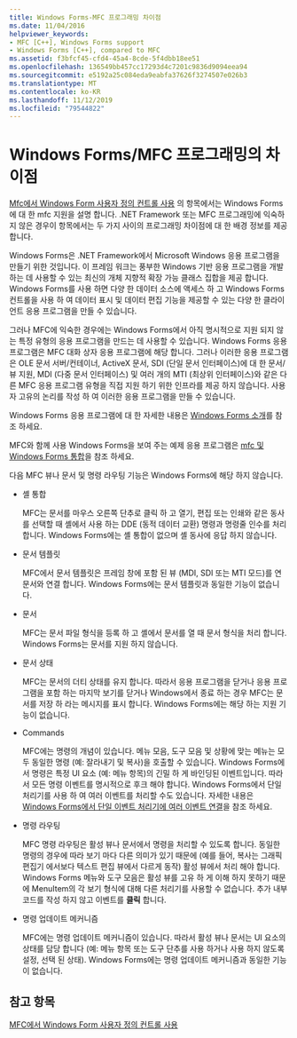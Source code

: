 ```yaml
---
title: Windows Forms-MFC 프로그래밍 차이점
ms.date: 11/04/2016
helpviewer_keywords:
- MFC [C++], Windows Forms support
- Windows Forms [C++], compared to MFC
ms.assetid: f3bfcf45-cfd4-45a4-8cde-5f4dbb18ee51
ms.openlocfilehash: 136549bb457cc17293d4c7201c9836d9094eea94
ms.sourcegitcommit: e5192a25c084eda9eabfa37626f3274507e026b3
ms.translationtype: MT
ms.contentlocale: ko-KR
ms.lasthandoff: 11/12/2019
ms.locfileid: "79544822"
---
```

# <a name="windows-formsmfc-programming-differences"></a>Windows Forms/MFC 프로그래밍의 차이점

[Mfc에서 Windows Form 사용자 정의 컨트롤 사용](../dotnet/using-a-windows-form-user-control-in-mfc.md) 의 항목에서는 Windows Forms에 대 한 mfc 지원을 설명 합니다. .NET Framework 또는 MFC 프로그래밍에 익숙하지 않은 경우이 항목에서는 두 가지 사이의 프로그래밍 차이점에 대 한 배경 정보를 제공 합니다.

Windows Forms은 .NET Framework에서 Microsoft Windows 응용 프로그램을 만들기 위한 것입니다. 이 프레임 워크는 풍부한 Windows 기반 응용 프로그램을 개발 하는 데 사용할 수 있는 최신의 개체 지향적 확장 가능 클래스 집합을 제공 합니다. Windows Forms를 사용 하면 다양 한 데이터 소스에 액세스 하 고 Windows Forms 컨트롤을 사용 하 여 데이터 표시 및 데이터 편집 기능을 제공할 수 있는 다양 한 클라이언트 응용 프로그램을 만들 수 있습니다.

그러나 MFC에 익숙한 경우에는 Windows Forms에서 아직 명시적으로 지원 되지 않는 특정 유형의 응용 프로그램을 만드는 데 사용할 수 있습니다. Windows Forms 응용 프로그램은 MFC 대화 상자 응용 프로그램에 해당 합니다. 그러나 이러한 응용 프로그램은 OLE 문서 서버/컨테이너, ActiveX 문서, SDI (단일 문서 인터페이스)에 대 한 문서/뷰 지원, MDI (다중 문서 인터페이스) 및 여러 개의 MTI (최상위 인터페이스)와 같은 다른 MFC 응용 프로그램 유형을 직접 지원 하기 위한 인프라를 제공 하지 않습니다. 사용자 고유의 논리를 작성 하 여 이러한 응용 프로그램을 만들 수 있습니다.

Windows Forms 응용 프로그램에 대 한 자세한 내용은 [Windows Forms 소개](/dotnet/framework/winforms/windows-forms-overview)를 참조 하세요.

MFC와 함께 사용 Windows Forms을 보여 주는 예제 응용 프로그램은 [mfc 및 Windows Forms 통합](https://www.microsoft.com/download/details.aspx?id=2113)을 참조 하세요.

다음 MFC 뷰나 문서 및 명령 라우팅 기능은 Windows Forms에 해당 하지 않습니다.

- 셸 통합

   MFC는 문서를 마우스 오른쪽 단추로 클릭 하 고 열기, 편집 또는 인쇄와 같은 동사를 선택할 때 셸에서 사용 하는 DDE (동적 데이터 교환) 명령과 명령줄 인수를 처리 합니다. Windows Forms에는 셸 통합이 없으며 셸 동사에 응답 하지 않습니다.

- 문서 템플릿

   MFC에서 문서 템플릿은 프레임 창에 포함 된 뷰 (MDI, SDI 또는 MTI 모드)를 연 문서와 연결 합니다. Windows Forms에는 문서 템플릿과 동일한 기능이 없습니다.

- 문서

   MFC는 문서 파일 형식을 등록 하 고 셸에서 문서를 열 때 문서 형식을 처리 합니다. Windows Forms는 문서를 지원 하지 않습니다.

- 문서 상태

   MFC는 문서의 더티 상태를 유지 합니다. 따라서 응용 프로그램을 닫거나 응용 프로그램을 포함 하는 마지막 보기를 닫거나 Windows에서 종료 하는 경우 MFC는 문서를 저장 하 라는 메시지를 표시 합니다. Windows Forms에는 해당 하는 지원 기능이 없습니다.

- Commands

   MFC에는 명령의 개념이 있습니다. 메뉴 모음, 도구 모음 및 상황에 맞는 메뉴는 모두 동일한 명령 (예: 잘라내기 및 복사)을 호출할 수 있습니다. Windows Forms에서 명령은 특정 UI 요소 (예: 메뉴 항목)의 긴밀 하 게 바인딩된 이벤트입니다. 따라서 모든 명령 이벤트를 명시적으로 후크 해야 합니다. Windows Forms에서 단일 처리기를 사용 하 여 여러 이벤트를 처리할 수도 있습니다. 자세한 내용은 [Windows Forms에서 단일 이벤트 처리기에 여러 이벤트 연결](/dotnet/framework/winforms/how-to-connect-multiple-events-to-a-single-event-handler-in-windows-forms)을 참조 하세요.

- 명령 라우팅

   MFC 명령 라우팅은 활성 뷰나 문서에서 명령을 처리할 수 있도록 합니다. 동일한 명령의 경우에 따라 보기 마다 다른 의미가 있기 때문에 (예를 들어, 복사는 그래픽 편집기 에서보다 텍스트 편집 뷰에서 다르게 동작) 활성 뷰에서 처리 해야 합니다. Windows Forms 메뉴와 도구 모음은 활성 뷰를 고유 하 게 이해 하지 못하기 때문에 MenuItem의 각 보기 형식에 대해 다른 처리기를 사용할 수 없습니다. 추가 내부 코드를 작성 하지 않고 이벤트를 **클릭** 합니다.

- 명령 업데이트 메커니즘

   MFC에는 명령 업데이트 메커니즘이 있습니다. 따라서 활성 뷰나 문서는 UI 요소의 상태를 담당 합니다 (예: 메뉴 항목 또는 도구 단추를 사용 하거나 사용 하지 않도록 설정, 선택 된 상태). Windows Forms에는 명령 업데이트 메커니즘과 동일한 기능이 없습니다.

## <a name="see-also"></a>참고 항목

[MFC에서 Windows Form 사용자 정의 컨트롤 사용](../dotnet/using-a-windows-form-user-control-in-mfc.md)
